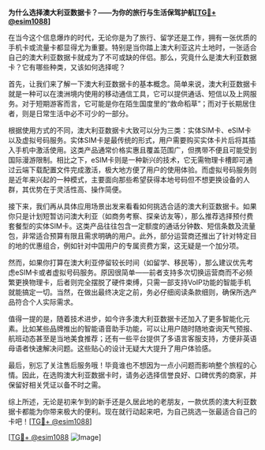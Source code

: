 **为什么选择澳大利亚数据卡？——为你的旅行与生活保驾护航[[TG💪+ @esim1088](https://t.me/s/esim1088)]**

在当今这个信息爆炸的时代，无论你是为了旅行、留学还是工作，拥有一张优质的手机卡或流量卡都显得尤为重要。特别是当你踏上澳大利亚这片土地时，一张适合自己的澳大利亚数据卡就成为了不可或缺的伴侣。那么，究竟什么是澳大利亚数据卡？它有哪些种类，又该如何选择呢？

首先，让我们来了解一下澳大利亚数据卡的基本概念。简单来说，澳大利亚数据卡就是一种可以在澳洲境内使用的移动通信工具，它可以提供通话、短信以及上网服务。对于短期游客而言，它可能是你在陌生国度里的“救命稻草”；而对于长期居住者，则是日常生活中必不可少的一部分。

根据使用方式的不同，澳大利亚数据卡大致可以分为三类：实体SIM卡、eSIM卡以及虚拟号码服务。实体SIM卡是最传统的形式，用户需要购买实体卡片后将其插入手机中激活使用。这类产品通常价格实惠且覆盖范围广，但携带不便且可能受到国际漫游限制。相比之下，eSIM卡则是一种新兴的技术，它无需物理卡槽即可通过云端下载配置文件完成激活，极大地方便了用户的使用体验。而虚拟号码服务则是近年来兴起的一种模式，主要面向那些希望获得本地号码但不想更换设备的人群，其优势在于灵活性高、操作简便。

接下来，我们再从具体应用场景出发来看看如何挑选合适的澳大利亚数据卡。如果你只是计划短暂访问澳大利亚（如商务考察、探亲访友等），那么推荐选择预付费套餐型的实体SIM卡。这类产品往往包含一定额度的通话分钟数、短信条数及流量包，非常适合预算有限且需求明确的用户。此外，部分运营商还推出了针对特定目的地的优惠组合，例如针对中国用户的专属资费方案，这无疑是一个加分项。

然而，如果你打算在澳大利亚停留较长时间（如留学、移民等），那么建议优先考虑eSIM卡或者虚拟号码服务。原因很简单——前者支持多次切换运营商而不必频繁更换物理卡，后者则完全摆脱了硬件束缚，只需一部支持VoIP功能的智能手机就能搞定一切。当然，在做出最终决定之前，务必仔细阅读条款细则，确保所选产品符合个人实际需求。

值得一提的是，随着技术进步，如今许多澳大利亚数据卡还加入了更多智能化元素。比如某些品牌推出的智能语音助手功能，可以让用户随时随地查询天气预报、航班动态甚至是当地美食推荐；还有一些平台提供了多语言客服支持，方便非英语母语者快速解决问题。这些贴心的设计无疑大大提升了用户体验感。

最后，别忘了关注售后服务哦！毕竟谁也不想因为一点小问题而影响整个旅程的心情。因此，在选购澳大利亚数据卡时，请务必选择信誉良好、口碑优秀的商家，并保留好相关凭证以备不时之需。

综上所述，无论是初来乍到的新手还是久居此地的老朋友，一款优质的澳大利亚数据卡都能为你带来极大的便利。现在就行动起来吧，为自己挑选一张最适合自己的卡吧！[[TG💪+ @esim1088](https://t.me/s/esim1088)]

[[TG💪+ @esim1088](https://t.me/s/esim1088) ![Image](https://i.postimg.cc/4NQfJmqS/Snipaste-2025-05-13-00-14-12.png)]